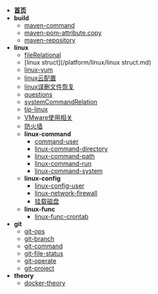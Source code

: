<!-- docs/_sidebar -->

* [**首页**](/pblog/README)
* **build**
   * [maven-command](/platform/build/maven-command.md)
   * [maven-pom-attribute.copy](/platform/build/maven-pom-attribute.copy.md)
   * [maven-repository](/platform/build/maven-repository.md)
* **linux**
   * [fileRelational](/platform/linux/fileRelational.md)
   * [linux struct](/platform/linux/linux struct.md)
   * [linux-yum](/platform/linux/linux-yum.md)
   * [linux云配置](/platform/linux/linux云配置.md)
   * [linux误删文件恢复](/platform/linux/linux误删文件恢复.md)
   * [questions](/platform/linux/questions.md)
   * [systemCommandRelation](/platform/linux/systemCommandRelation.md)
   * [tip-linux](/platform/linux/tip-linux.md)
   * [VMware使用相关](/platform/linux/VMware使用相关.md)
   * [防火墙](/platform/linux/防火墙.md)
   * **linux-command**
      * [command-user](/platform/linux/linux-command/command-user.md)
      * [linux-command-directory](/platform/linux/linux-command/linux-command-directory.md)
      * [linux-command-path](/platform/linux/linux-command/linux-command-path.md)
      * [linux-command-run](/platform/linux/linux-command/linux-command-run.md)
      * [linux-command-system](/platform/linux/linux-command/linux-command-system.md)
   * **linux-config**
      * [linux-config-user](/platform/linux/linux-config/linux-config-user.md)
      * [linux-network-firewall](/platform/linux/linux-config/linux-network-firewall.md)
      * [挂载磁盘](/platform/linux/linux-config/挂载磁盘.md)
   * **linux-func**
      * [linux-func-crontab](/platform/linux/linux-func/linux-func-crontab.md)
* **git**
   * [git-ops](/platform/ops/git-ops.md)
   * [git-branch](/platform/vcs/git-branch.md)
   * [git-command](/platform/vcs/git-command.md)
   * [git-file-status](/platform/vcs/git-file-status.md)
   * [git-operate](/platform/vcs/git-operate.md)
   * [git-project](/platform/vcs/git-project.md)
* **theory**
   * [docker-theory](/platform/theory/docker-theory.md)
